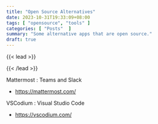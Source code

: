 ```yaml
---
title: "Open Source Alternatives"
date: 2023-10-31T19:33:09+08:00
tags: [ "opensource", "tools" ]
categories: [ "Posts"  ]
summary: "Some alternative apps that are open source."
draft: true
---
```

{{< lead >}}

{{< /lead >}}


Mattermost : Teams and Slack
 - https://mattermost.com/

VSCodium : Visual Studio Code
 - https://vscodium.com/


